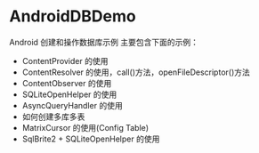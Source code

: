 # AndroidDBDemo
Android 创建和操作数据库示例
主要包含下面的示例：

 - ContentProvider 的使用
 - ContentResolver 的使用，call()方法，openFileDescriptor()方法
 - ContentObserver 的使用
 - SQLiteOpenHelper 的使用
 - AsyncQueryHandler 的使用
 - 如何创建多库多表
 - MatrixCursor 的使用(Config Table)
 - SqlBrite2 + SQLiteOpenHelper 的使用
